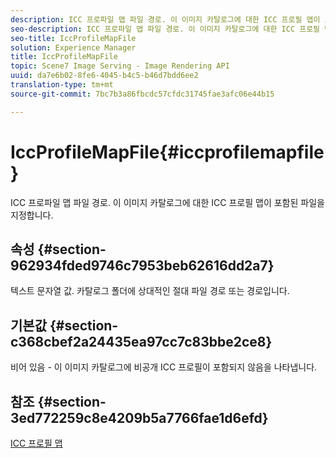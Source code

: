 ```yaml
---
description: ICC 프로파일 맵 파일 경로. 이 이미지 카탈로그에 대한 ICC 프로필 맵이 포함된 파일을 지정합니다.
seo-description: ICC 프로파일 맵 파일 경로. 이 이미지 카탈로그에 대한 ICC 프로필 맵이 포함된 파일을 지정합니다.
seo-title: IccProfileMapFile
solution: Experience Manager
title: IccProfileMapFile
topic: Scene7 Image Serving - Image Rendering API
uuid: da7e6b02-8fe6-4045-b4c5-b46d7bdd6ee2
translation-type: tm+mt
source-git-commit: 7bc7b3a86fbcdc57cfdc31745fae3afc06e44b15

---
```



# IccProfileMapFile{#iccprofilemapfile}

ICC 프로파일 맵 파일 경로. 이 이미지 카탈로그에 대한 ICC 프로필 맵이 포함된 파일을 지정합니다.

## 속성 {#section-962934fded9746c7953beb62616dd2a7}

텍스트 문자열 값. 카탈로그 폴더에 상대적인 절대 파일 경로 또는 경로입니다.

## 기본값 {#section-c368cbef2a24435ea97cc7c83bbe2ce8}

비어 있음 - 이 이미지 카탈로그에 비공개 ICC 프로필이 포함되지 않음을 나타냅니다.

## 참조 {#section-3ed772259c8e4209b5a7766fae1d6efd}

[ICC 프로필 맵](../../../../../is-api/image-catalog/image-serving-api-ref/c-image-catalog-reference/c-icc-profile-map-reference/c-icc-profile-map-reference.md#concept-57b9148ce55249cd825cb7ee19ed057c)
